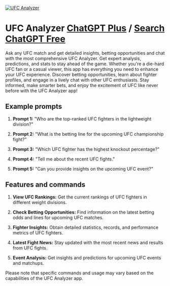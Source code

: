 
[![UFC Analyzer](https://files.oaiusercontent.com/file-xCExN6gOarlqebY67Um1AlTn?se=2123-10-18T20%3A15%3A15Z&sp=r&sv=2021-08-06&sr=b&rscc=max-age%3D31536000%2C%20immutable&rscd=attachment%3B%20filename%3Da0ccaa93-aaac-492f-972e-efdd323d4130.png&sig=AudoAAe0%2Bdy9QE7nJ0nOx0otrGMeZca8nibh25fvc/I%3D)](https://chat.openai.com/g/g-xUD1Kw9E2-ufc-analyzer)

# UFC Analyzer [ChatGPT Plus](https://chat.openai.com/g/g-xUD1Kw9E2-ufc-analyzer) / [Search ChatGPT Free](https://gptcall.net/index.html#/?search=UFC%20Analyzer)

Ask any UFC match and get detailed insights, betting opportunities and chat with the most comprehensive UFC Analyzer. Get expert analysis, predictions, and stats to stay ahead of the game. Whether you're a die-hard UFC fan or a casual viewer, this app has everything you need to enhance your UFC experience. Discover betting opportunities, learn about fighter profiles, and engage in a lively chat with other UFC enthusiasts. Stay informed, make smarter bets, and enjoy the excitement of UFC like never before with the UFC Analyzer app!

## Example prompts

1. **Prompt 1:** "Who are the top-ranked UFC fighters in the lightweight division?"

2. **Prompt 2:** "What is the betting line for the upcoming UFC championship fight?"

3. **Prompt 3:** "Which UFC fighter has the highest knockout percentage?"

4. **Prompt 4:** "Tell me about the recent UFC fights."

5. **Prompt 5:** "Can you provide insights on the upcoming UFC event?"

## Features and commands

1. **View UFC Rankings:** Get the current rankings of UFC fighters in different weight divisions.

2. **Check Betting Opportunities:** Find information on the latest betting odds and lines for upcoming UFC matches.

3. **Fighter Insights:** Obtain detailed statistics, records, and performance metrics of UFC fighters.

4. **Latest Fight News:** Stay updated with the most recent news and results from UFC fights.

5. **Event Analysis:** Get insights and predictions for upcoming UFC events and matchups.

Please note that specific commands and usage may vary based on the capabilities of the UFC Analyzer app.


